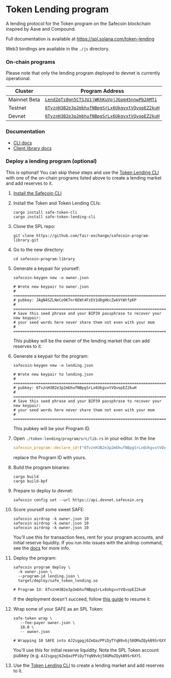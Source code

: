 # Token Lending program

A lending protocol for the Token program on the Safecoin blockchain inspired by Aave and Compound.

Full documentation is available at https://spl.solana.com/token-lending

Web3 bindings are available in the `./js` directory.

### On-chain programs

Please note that only the lending program deployed to devnet is currently operational.

| Cluster | Program Address |
| --- | --- |
| Mainnet Beta | [`LendZqTs8gn5CTSJU1jWKhKuVpjJGom45nnwPb2AMTi`](https://explorer.solana.com/address/LENeX3L4CE1euBZp4zUNuicLP2SUZCbgXYZgBpZ9hWZ) |
| Testnet | [`6TvznH3B2e3p2mbhufNBpgSrLx6UkgvxtVQvopEZ2kuH`](https://explorer.solana.com/address/6TvznH3B2e3p2mbhufNBpgSrLx6UkgvxtVQvopEZ2kuH?cluster=testnet) |
| Devnet | [`6TvznH3B2e3p2mbhufNBpgSrLx6UkgvxtVQvopEZ2kuH`](https://explorer.solana.com/address/6TvznH3B2e3p2mbhufNBpgSrLx6UkgvxtVQvopEZ2kuH?cluster=devnet) |

### Documentation

- [CLI docs](https://github.com/fair-exchange/safecoin-program-library/tree/master/token-lending/cli)
- [Client library docs](https://solana-labs.github.io/safecoin-program-library/token-lending/)

### Deploy a lending program (optional)

This is optional! You can skip these steps and use the [Token Lending CLI](./cli/README.md) with one of the on-chain programs listed above to create a lending market and add reserves to it.

1. [Install the Safecoin CLI](https://docs.solana.com/cli/install-solana-cli-tools)

1. Install the Token and Token Lending CLIs:
   ```shell
   cargo install safe-token-cli
   cargo install safe-token-lending-cli
   ```

1. Clone the SPL repo:
   ```shell
   git clone https://github.com/fair-exchange/safecoin-program-library.git
   ```

1. Go to the new directory:
   ```shell
   cd safecoin-program-library
   ```

1. Generate a keypair for yourself:
   ```shell
   safecoin-keygen new -o owner.json

   # Wrote new keypair to owner.json
   # ================================================================================
   # pubkey: JAgN4SZLNeCo9KTnr8EWt4FzEV1UDgHkcZwkVtWtfp6P
   # ================================================================================
   # Save this seed phrase and your BIP39 passphrase to recover your new keypair:
   # your seed words here never share them not even with your mom
   # ================================================================================
   ```
   This pubkey will be the owner of the lending market that can add reserves to it.

1. Generate a keypair for the program:
   ```shell
   safecoin-keygen new -o lending.json

   # Wrote new keypair to lending.json
   # ============================================================================
   # pubkey: 6TvznH3B2e3p2mbhufNBpgSrLx6UkgvxtVQvopEZ2kuH
   # ============================================================================
   # Save this seed phrase and your BIP39 passphrase to recover your new keypair:
   # your seed words here never share them not even with your mom
   # ============================================================================
   ```
   This pubkey will be your Program ID.

1. Open `./token-lending/program/src/lib.rs` in your editor. In the line
   ```rust
   safecoin_program::declare_id!("6TvznH3B2e3p2mbhufNBpgSrLx6UkgvxtVQvopEZ2kuH");
   ```
   replace the Program ID with yours.

1. Build the program binaries:
   ```shell
   cargo build
   cargo build-bpf
   ```

1. Prepare to deploy to devnet:
   ```shell
   safecoin config set --url https://api.devnet.safecoin.org
   ```

1. Score yourself some sweet SAFE:
   ```shell
   safecoin airdrop -k owner.json 10
   safecoin airdrop -k owner.json 10
   safecoin airdrop -k owner.json 10
   ```
   You'll use this for transaction fees, rent for your program accounts, and initial reserve liquidity. If you run
   into issues with the airdrop command, see the [docs](https://docs.solana.com/cli/transfer-tokens#airdrop-some-tokens-to-get-started) for more info.

1. Deploy the program:
   ```shell
   safecoin program deploy \
     -k owner.json \
     --program-id lending.json \
     target/deploy/safe_token_lending.so

   # Program Id: 6TvznH3B2e3p2mbhufNBpgSrLx6UkgvxtVQvopEZ2kuH
   ```
   If the deployment doesn't succeed, follow [this guide](https://docs.solana.com/cli/deploy-a-program#resuming-a-failed-deploy) to resume it.

1. Wrap some of your SAFE as an SPL Token:
   ```shell
   safe-token wrap \
      --fee-payer owner.json \
      10.0 \
      -- owner.json

   # Wrapping 10 SAFE into AJ2sgpgj6ZeQazPPiDyTYqN9vbj58QMaZQykB9Sr6XY
   ```
   You'll use this for initial reserve liquidity. Note the SPL Token account pubkey (e.g. `AJ2sgpgj6ZeQazPPiDyTYqN9vbj58QMaZQykB9Sr6XY`).

1. Use the [Token Lending CLI](./cli/README.md) to create a lending market and add reserves to it.